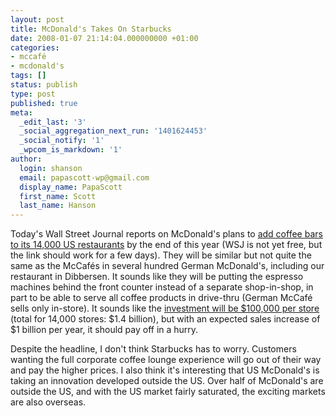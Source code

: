 ```yaml
---
layout: post
title: McDonald's Takes On Starbucks
date: 2008-01-07 21:14:04.000000000 +01:00
categories:
- mccafé
- mcdonald's
tags: []
status: publish
type: post
published: true
meta:
  _edit_last: '3'
  _social_aggregation_next_run: '1401624453'
  _social_notify: '1'
  _wpcom_is_markdown: '1'
author:
  login: shanson
  email: papascott-wp@gmail.com
  display_name: PapaScott
  first_name: Scott
  last_name: Hanson
---
```

<p>Today's Wall Street Journal reports on McDonald's plans to <a href="http://online.wsj.com/article/SB119967000012871311.html?mod=yahoo_hs&amp;ru=yahoo">add coffee bars to its 14,000 US restaurants</a> by the end of this year (WSJ is not yet free, but the link should work for a few days). They will be similar but not quite the same as the McCafés in several hundred German McDonald's, including our restaurant in Dibbersen. It sounds like they will be putting the espresso machines behind the front counter instead of a separate shop-in-shop, in part to be able to serve all coffee products in drive-thru (German McCafé sells only in-store). It sounds like the <a href="http://www.beverageworld.com/content/view/34073/">investment will be $100,000 per store</a> (total for 14,000 stores: $1.4 billion), but with an expected sales increase of $1 billion per year, it should pay off in a hurry.</p>
<p>Despite the headline, I don't think Starbucks has to worry. Customers wanting the full corporate coffee lounge experience will go out of their way and pay the higher prices. I also think it's interesting that US McDonald's is taking an innovation developed outside the US. Over half of McDonald's are outside the US, and with the US market fairly saturated, the exciting markets are also overseas.</p>
